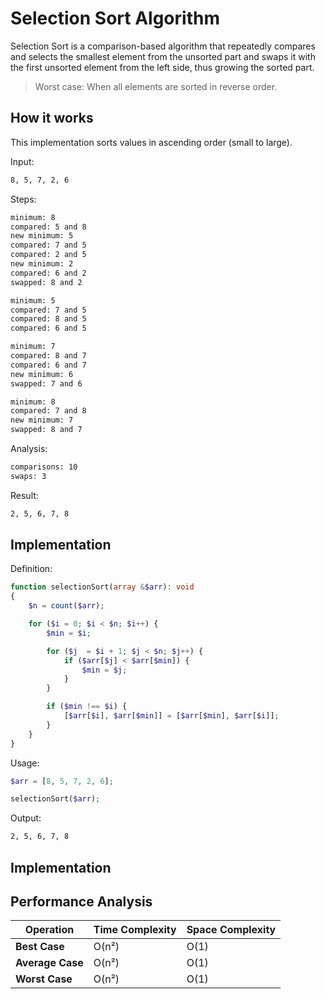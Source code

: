 # Selection Sort Algorithm
Selection Sort is a comparison-based algorithm that repeatedly compares and selects the smallest element from the unsorted part and swaps it with the first unsorted element from the left side, thus growing the sorted part.

> Worst case: When all elements are sorted in reverse order.

## How it works
This implementation sorts values in ascending order (small to large).

Input:
```txt
8, 5, 7, 2, 6
```

Steps:
```txt
minimum: 8
compared: 5 and 8
new minimum: 5
compared: 7 and 5
compared: 2 and 5
new minimum: 2
compared: 6 and 2
swapped: 8 and 2

minimum: 5
compared: 7 and 5
compared: 8 and 5
compared: 6 and 5

minimum: 7
compared: 8 and 7
compared: 6 and 7
new minimum: 6
swapped: 7 and 6

minimum: 8
compared: 7 and 8
new minimum: 7
swapped: 8 and 7
```

Analysis:
```txt
comparisons: 10
swaps: 3
```

Result:
```txt
2, 5, 6, 7, 8
```

## Implementation
Definition:
```php
function selectionSort(array &$arr): void
{
    $n = count($arr);

    for ($i = 0; $i < $n; $i++) {
        $min = $i;

        for ($j  = $i + 1; $j < $n; $j++) {
            if ($arr[$j] < $arr[$min]) {
                $min = $j;
            }
        }

        if ($min !== $i) {
            [$arr[$i], $arr[$min]] = [$arr[$min], $arr[$i]];
        }
    }
}
```

Usage:
```php
$arr = [8, 5, 7, 2, 6];

selectionSort($arr);
```

Output:
```txt
2, 5, 6, 7, 8
```

## Implementation

## Performance Analysis
| Operation        | Time Complexity | Space Complexity |
| ---------------- | --------------- | ---------------- |
| **Best Case**    | O(n²)           | O(1)             |
| **Average Case** | O(n²)           | O(1)             |
| **Worst Case**   | O(n²)           | O(1)             |
